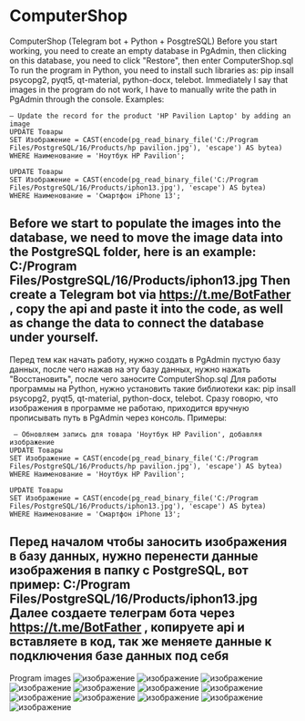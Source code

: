 # ComputerShop
ComputerShop (Telegram bot + Python + PosgtreSQL)
Before you start working, you need to create an empty database in PgAdmin, then clicking on this database, you need to click "Restore", then enter ComputerShop.sql
To run the program in Python, you need to install such libraries as:
pip insall psycopg2, pyqt5, qt-material, python-docx, telebot.
Immediately I say that images in the program do not work, I have to manually write the path in PgAdmin through the console. Examples:

    — Update the record for the product 'HP Pavilion Laptop' by adding an image
    UPDATE Товары 
    SET Изображение = CAST(encode(pg_read_binary_file('C:/Program 
    Files/PostgreSQL/16/Products/hp pavilion.jpg'), 'escape') AS bytea)
    WHERE Наименование = 'Ноутбук HP Pavilion';
    
    UPDATE Товары 
    SET Изображение = CAST(encode(pg_read_binary_file('C:/Program Files/PostgreSQL/16/Products/iphon13.jpg'), 'escape') AS bytea)
    WHERE Наименование = 'Смартфон iPhone 13';

Before we start to populate the images into the database, we need to move the image data into the PostgreSQL folder, here is an example: C:/Program Files/PostgreSQL/16/Products/iphon13.jpg
Then create a Telegram bot via https://t.me/BotFather , copy the api and paste it into the code, as well as change the data to connect the database under yourself.
-------------------------------------------------------------------------------------------------------------------------------------------------------------------------------------------------
Перед тем как начать работу, нужно создать в PgAdmin пустую базу данных, после чего нажав на эту базу данных, нужно нажать "Восстановить", после чего заносите ComputerShop.sql
Для работы программы на Python, нужно установить такие библиотеки как:
pip insall psycopg2, pyqt5, qt-material, python-docx, telebot.
Сразу говорю, что изображения в программе не работаю, приходится вручную прописывать путь в PgAdmin через консоль. Примеры:

     — Обновляем запись для товара 'Ноутбук HP Pavilion', добавляя изображение
    UPDATE Товары 
    SET Изображение = CAST(encode(pg_read_binary_file('C:/Program 
    Files/PostgreSQL/16/Products/hp pavilion.jpg'), 'escape') AS bytea)
    WHERE Наименование = 'Ноутбук HP Pavilion';
    
    UPDATE Товары 
    SET Изображение = CAST(encode(pg_read_binary_file('C:/Program Files/PostgreSQL/16/Products/iphon13.jpg'), 'escape') AS bytea)
    WHERE Наименование = 'Смартфон iPhone 13';

Перед началом чтобы заносить изображения в базу данных, нужно перенести данные изображения в папку с PostgreSQL, вот пример: C:/Program Files/PostgreSQL/16/Products/iphon13.jpg
Далее создаете телеграм бота через https://t.me/BotFather , копируете api и вставляете в код, так же меняете данные к подключения базе данных под себя
-------------------------------------------------------------------------------------------------------------------------------------------------------------------------------------------------
Program images
![изображение](https://github.com/Anexxxus/ComputerShop/assets/68741206/9a10fb3c-b2ef-4236-822c-45aa8dc30378)
![изображение](https://github.com/Anexxxus/ComputerShop/assets/68741206/0df8f728-785f-4330-8ce6-c8a31ad9cb4a)
![изображение](https://github.com/Anexxxus/ComputerShop/assets/68741206/824ea1d3-12de-4e8a-ac4d-3750998f8bbf)
![изображение](https://github.com/Anexxxus/ComputerShop/assets/68741206/93ebc662-d28c-45e8-826e-0675591cb2bb)
![изображение](https://github.com/Anexxxus/ComputerShop/assets/68741206/2d90d011-4a94-4ed1-99d9-770bac51f149)
![изображение](https://github.com/Anexxxus/ComputerShop/assets/68741206/26b806d3-b8cd-4ba5-8293-0526e1c996a0)
![изображение](https://github.com/Anexxxus/ComputerShop/assets/68741206/627c164f-ffda-4d99-aa9b-6eecad306c90)
![изображение](https://github.com/Anexxxus/ComputerShop/assets/68741206/a79c2f2d-e803-45ff-a078-f4c7efd0e71b)
![изображение](https://github.com/Anexxxus/ComputerShop/assets/68741206/2a904ca6-72c0-4961-af42-fde6709f9365)
![изображение](https://github.com/Anexxxus/ComputerShop/assets/68741206/01733b78-1cdd-4dde-baed-afd4c6c13aac)
![изображение](https://github.com/Anexxxus/ComputerShop/assets/68741206/a7c4f140-2c0d-418b-a8dc-67a7f1442efc)
![изображение](https://github.com/Anexxxus/ComputerShop/assets/68741206/6fa4b789-8cf1-48f6-a317-9d4887b87114)
